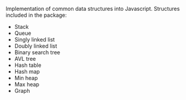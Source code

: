 Implementation of common data structures into Javascript.
Structures included in the package:

- Stack
- Queue
- Singly linked list
- Doubly linked list
- Binary search tree
- AVL tree
- Hash table
- Hash map
- Min heap
- Max heap
- Graph
